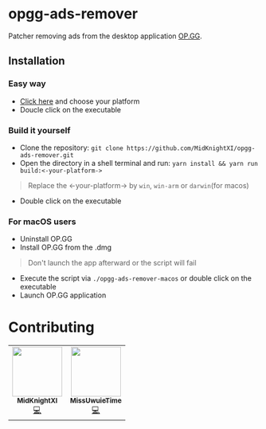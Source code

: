 # opgg-ads-remover

Patcher removing ads from the desktop application [OP.GG](https://op.gg/desktop/?utm_source=opgg&utm_medium=button&utm_campaign=global).

## Installation

### Easy way

* [Click here](https://github.com/MidKnightXI/opgg-ads-remover/releases) and choose your platform
* Doucle click on the executable

### Build it yourself

* Clone the repository: `git clone https://github.com/MidKnightXI/opgg-ads-remover.git`
* Open the directory in a shell terminal and run: `yarn install && yarn run build:<-your-platform->`
> Replace the <-your-platform-> by `win`, `win-arm` or `darwin`(for macos)
* Double click on the executable

### For macOS users

* Uninstall OP.GG
* Install OP.GG from the .dmg
> Don't launch the app afterward or the script will fail
* Execute the script via `./opgg-ads-remover-macos` or double click on the executable
* Launch OP.GG application

# Contributing

<!-- Do not remove or modify this section -->
<table>
  <tr>
    <td align="center"><a href="https://github.com/MidKnightXI"><img src="https://avatars.githubusercontent.com/u/35759490?v=4" width="100px;" alt=""/><br /><sub><b> MidKnightXI </b></sub></a><br /><a href="https://github.com/MidKnightXI/opgg-ads-remover/commits?author=MidKnightXI" title="Code">💻</a></td>
    <td align="center"><a href="https://github.com/MissUwuieTime"><img src="https://avatars.githubusercontent.com/u/87099578?v=4" width="100px;" alt=""/><br /><sub><b> MissUwuieTime </b></sub></a><br /><a href="https://github.com/MidKnightXI/opgg-ads-remover/commits?author=MissUwuieTime" title="Code">💻</a></td>
  </tr>
</table>
